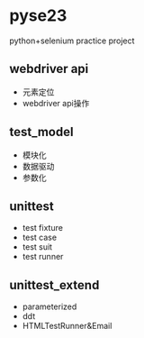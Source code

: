 # pyse23
python+selenium practice project
## webdriver api
* 元素定位
* webdriver api操作
## test_model
* 模块化
* 数据驱动
* 参数化
## unittest
* test fixture
* test case
* test suit
* test runner
## unittest_extend
* parameterized
* ddt
* HTMLTestRunner&Email

